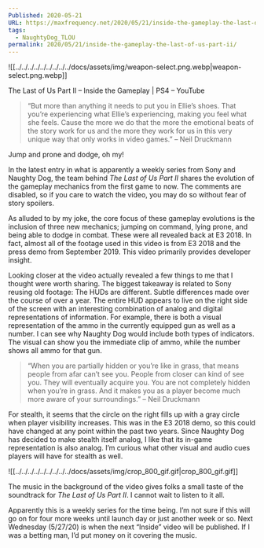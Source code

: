 ```yaml
---
Published: 2020-05-21
URL: https://maxfrequency.net/2020/05/21/inside-the-gameplay-the-last-of-us-part-ii/
tags:
  - NaughtyDog_TLOU
permalink: 2020/05/21/inside-the-gameplay-the-last-of-us-part-ii/
---
```

![[../../../../../../../../../docs/assets/img/weapon-select.png.webp|weapon-select.png.webp]]

The Last of Us Part II – Inside the Gameplay | PS4 – YouTube

> “But more than anything it needs to put you in Ellie’s shoes. That you’re experiencing what Ellie’s experiencing, making you feel what she feels. Cause the more we do that the more the emotional beats of the story work for us and the more they work for us in this very unique way that only works in video games.” – Neil Druckmann

Jump and prone and dodge, oh my!

In the latest entry in what is apparently a weekly series from Sony and Naughty Dog, the team behind *The Last of Us Part II* shares the evolution of the gameplay mechanics from the first game to now. The comments are disabled, so if you care to watch the video, you may do so without fear of story spoilers.

As alluded to by my joke, the core focus of these gameplay evolutions is the inclusion of three new mechanics; jumping on command, lying prone, and being able to dodge in combat. These were all revealed back at E3 2018. In fact, almost all of the footage used in this video is from E3 2018 and the press demo from September 2019. This video primarily provides developer insight.

Looking closer at the video actually revealed a few things to me that I thought were worth sharing. The biggest takeaway is related to Sony reusing old footage: The HUDs are different. Subtle differences made over the course of over a year. The entire HUD appears to live on the right side of the screen with an interesting combination of analog and digital representations of information. For example, there is both a visual representation of the ammo in the currently equipped gun as well as a number. I can see why Naughty Dog would include both types of indicators. The visual can show you the immediate clip of ammo, while the number shows all ammo for that gun.

> “When you are partially hidden or you’re like in grass, that means people from afar can’t see you. People from closer can kind of see you. They will eventually acquire you. You are not completely hidden when you’re in grass. And it makes you as a player become much more aware of your surroundings.” – Neil Druckmann

For stealth, it seems that the circle on the right fills up with a gray circle when player visibility increases. This was in the E3 2018 demo, so this could have changed at any point within the past two years. Since Naughty Dog has decided to make stealth itself analog, I like that its in-game representation is also analog. I’m curious what other visual and audio cues players will have for stealth as well.

![[../../../../../../../../../docs/assets/img/crop_800_gif.gif|crop_800_gif.gif]]

The music in the background of the video gives folks a small taste of the soundtrack for *The Last of Us Part II*. I cannot wait to listen to it all.

Apparently this is a weekly series for the time being. I’m not sure if this will go on for four more weeks until launch day or just another week or so. Next Wednesday (5/27/20) is when the next “Inside” video will be published. If I was a betting man, I’d put money on it covering the music.
